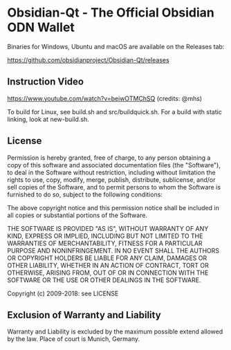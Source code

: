 # Obsidian-Qt - The Official Obsidian ODN Wallet

Binaries for Windows, Ubuntu and macOS are available on the Releases tab:

https://github.com/obsidianproject/Obsidian-Qt/releases

## Instruction Video 

https://www.youtube.com/watch?v=beiwOTMChSQ
(credits: @mhs)

To build for Linux, see build.sh and src/buildquick.sh.
For a build with static linking, look at new-build.sh.

## License

Permission is hereby granted, free of charge, to any person obtaining a copy
of this software and associated documentation files (the "Software"), to deal
in the Software without restriction, including without limitation the rights
to use, copy, modify, merge, publish, distribute, sublicense, and/or sell
copies of the Software, and to permit persons to whom the Software is
furnished to do so, subject to the following conditions:

The above copyright notice and this permission notice shall be included in
all copies or substantial portions of the Software.

THE SOFTWARE IS PROVIDED "AS IS", WITHOUT WARRANTY OF ANY KIND, EXPRESS OR
IMPLIED, INCLUDING BUT NOT LIMITED TO THE WARRANTIES OF MERCHANTABILITY,
FITNESS FOR A PARTICULAR PURPOSE AND NONINFRINGEMENT. IN NO EVENT SHALL THE
AUTHORS OR COPYRIGHT HOLDERS BE LIABLE FOR ANY CLAIM, DAMAGES OR OTHER
LIABILITY, WHETHER IN AN ACTION OF CONTRACT, TORT OR OTHERWISE, ARISING FROM,
OUT OF OR IN CONNECTION WITH THE SOFTWARE OR THE USE OR OTHER DEALINGS IN
THE SOFTWARE.

Copyright (c) 2009-2018: see LICENSE

## Exclusion of Warranty and Liability
Warranty and Liability is excluded by the maximum possible extend allowed by the law. Place of court is Munich, Germany.






